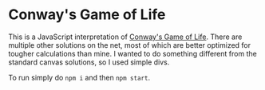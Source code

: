 # Conway's Game of Life

This is a JavaScript interpretation of [Conway's Game of Life](https://en.wikipedia.org/wiki/Conway%27s_Game_of_Life). There are multiple other solutions on the net, most of which are better optimized for tougher calculations than mine. I wanted to do something different from the standard canvas solutions, so I used simple divs.

To run simply do `npm i` and then `npm start`.